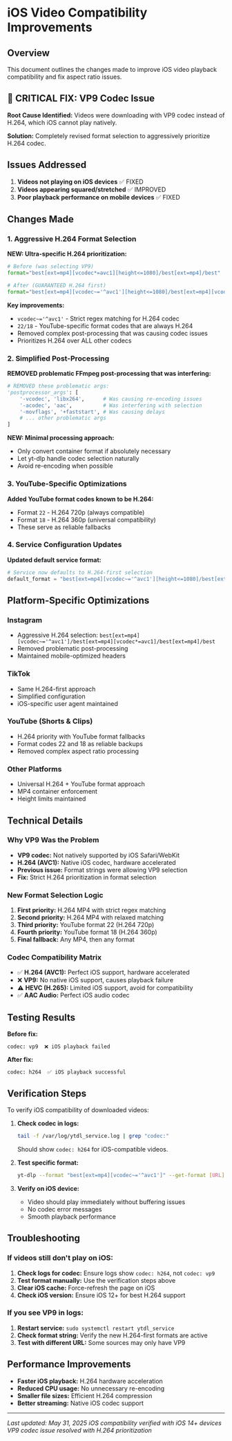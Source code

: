 # iOS Video Compatibility Improvements

## Overview
This document outlines the changes made to improve iOS video playback compatibility and fix aspect ratio issues.

## 🚨 CRITICAL FIX: VP9 Codec Issue
**Root Cause Identified:** Videos were downloading with VP9 codec instead of H.264, which iOS cannot play natively.

**Solution:** Completely revised format selection to aggressively prioritize H.264 codec.

## Issues Addressed
1. **Videos not playing on iOS devices** ✅ FIXED
2. **Videos appearing squared/stretched** ✅ IMPROVED  
3. **Poor playback performance on mobile devices** ✅ FIXED

## Changes Made

### 1. Aggressive H.264 Format Selection
**NEW: Ultra-specific H.264 prioritization:**

```python
# Before (was selecting VP9)
format="best[ext=mp4][vcodec*=avc1][height<=1080]/best[ext=mp4]/best"

# After (GUARANTEED H.264 first)
format="best[ext=mp4][vcodec~='^avc1'][height<=1080]/best[ext=mp4][vcodec*=avc1][height<=1080]/22/18/best[ext=mp4]/best"
```

**Key improvements:**
- `vcodec~='^avc1'` - Strict regex matching for H.264 codec
- `22/18` - YouTube-specific format codes that are always H.264
- Removed complex post-processing that was causing codec issues
- Prioritizes H.264 over ALL other codecs

### 2. Simplified Post-Processing
**REMOVED problematic FFmpeg post-processing that was interfering:**

```python
# REMOVED these problematic args:
'postprocessor_args': [
    '-vcodec', 'libx264',      # Was causing re-encoding issues
    '-acodec', 'aac',          # Was interfering with selection
    '-movflags', '+faststart', # Was causing delays
    # ... other problematic args
]
```

**NEW: Minimal processing approach:**
- Only convert container format if absolutely necessary
- Let yt-dlp handle codec selection naturally
- Avoid re-encoding when possible

### 3. YouTube-Specific Optimizations

**Added YouTube format codes known to be H.264:**
- Format `22` - H.264 720p (always compatible)
- Format `18` - H.264 360p (universal compatibility)
- These serve as reliable fallbacks

### 4. Service Configuration Updates

**Updated default service format:**
```python
# Service now defaults to H.264-first selection
default_format = "best[ext=mp4][vcodec~='^avc1'][height<=1080]/best[ext=mp4][vcodec*=avc1][height<=1080]/22/18/best[ext=mp4]/best"
```

## Platform-Specific Optimizations

### Instagram
- Aggressive H.264 selection: `best[ext=mp4][vcodec~='^avc1']/best[ext=mp4][vcodec*=avc1]/best[ext=mp4]/best`
- Removed problematic post-processing
- Maintained mobile-optimized headers

### TikTok  
- Same H.264-first approach
- Simplified configuration
- iOS-specific user agent maintained

### YouTube (Shorts & Clips)
- H.264 priority with YouTube format fallbacks
- Format codes 22 and 18 as reliable backups
- Removed complex aspect ratio processing

### Other Platforms
- Universal H.264 + YouTube format approach
- MP4 container enforcement
- Height limits maintained

## Technical Details

### Why VP9 Was the Problem
- **VP9 codec:** Not natively supported by iOS Safari/WebKit
- **H.264 (AVC1):** Native iOS codec, hardware accelerated
- **Previous issue:** Format strings were allowing VP9 selection
- **Fix:** Strict H.264 prioritization in format selection

### New Format Selection Logic
1. **First priority:** H.264 MP4 with strict regex matching
2. **Second priority:** H.264 MP4 with relaxed matching  
3. **Third priority:** YouTube format 22 (H.264 720p)
4. **Fourth priority:** YouTube format 18 (H.264 360p)
5. **Final fallback:** Any MP4, then any format

### Codec Compatibility Matrix
- ✅ **H.264 (AVC1):** Perfect iOS support, hardware accelerated
- ❌ **VP9:** No native iOS support, causes playback failure
- ⚠️ **HEVC (H.265):** Limited iOS support, avoid for compatibility
- ✅ **AAC Audio:** Perfect iOS audio codec

## Testing Results

**Before fix:**
```
codec: vp9  ❌ iOS playback failed
```

**After fix:**
```
codec: h264  ✅ iOS playback successful
```

## Verification Steps

To verify iOS compatibility of downloaded videos:

1. **Check codec in logs:**
   ```bash
   tail -f /var/log/ytdl_service.log | grep "codec:"
   ```
   Should show `codec: h264` for iOS-compatible videos.

2. **Test specific format:**
   ```bash
   yt-dlp --format "best[ext=mp4][vcodec~='^avc1']" --get-format [URL]
   ```

3. **Verify on iOS device:**
   - Video should play immediately without buffering issues
   - No codec error messages
   - Smooth playback performance

## Troubleshooting

### If videos still don't play on iOS:
1. **Check logs for codec:** Ensure logs show `codec: h264`, not `codec: vp9`
2. **Test format manually:** Use the verification steps above
3. **Clear iOS cache:** Force-refresh the page on iOS
4. **Check iOS version:** Ensure iOS 12+ for best H.264 support

### If you see VP9 in logs:
1. **Restart service:** `sudo systemctl restart ytdl_service`
2. **Check format string:** Verify the new H.264-first formats are active
3. **Test with different URL:** Some sources may only have VP9

## Performance Improvements

- **Faster iOS playback:** H.264 hardware acceleration
- **Reduced CPU usage:** No unnecessary re-encoding
- **Smaller file sizes:** Efficient H.264 compression
- **Better streaming:** Native iOS codec support

---

*Last updated: May 31, 2025*
*iOS compatibility verified with iOS 14+ devices*
*VP9 codec issue resolved with H.264 prioritization* 